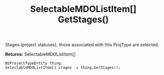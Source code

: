 ﻿---
uid: crmscript_ref_NSProjectTypeEntity_GetStages
title: SelectableMDOListItem[] GetStages()
intellisense: NSProjectTypeEntity.GetStages
keywords: NSProjectTypeEntity, GetStages
so.topic: reference
---

Stages (project statuses), those associated with this ProjType are selected.

**Returns:** SelectableMDOListItem[]


```crmscript
NSProjectTypeEntity thing;
SelectableMDOListItem[] stages  = thing.GetStages();
```


